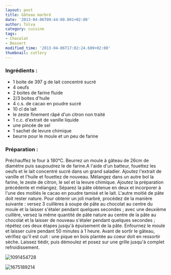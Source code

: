 ```yaml
---
layout: post
title: Gâteau marbré
date: '2013-04-06T09:44:00.001+02:00'
author: Tolva
category: cuisine
tags:
- Chocolat
- Dessert
modified_time: '2013-04-06T17:02:24.689+02:00'
thumbnail: cutlery
---
```


### Ingrédients :
- 1 boite de 397 g de lait concentré sucré
- 4 oeufs
- 2 boites de farine fluide
- 2/3 boites d'huile
- 4 c.s. de cacao en poudre sucré
- 10 cl de lait
- le zeste finement râpé d'un citron non traité
- 1 c.c. d'extrait de vanille liquide
- une pincée de sel
- 1 sachet de levure chimique
- beurre pour le moule et un peu de farine

### Préparation :
Préchauffez le four à 180°C. Beurrez un moule à gâteau de 26cm de diamètre puis saupoudrez le de farine.A l'aide d'un batteur, fouettez les oeufs et le lait concentré sucré dans un grand saladier. Ajoutez l'extrait de vanille et l'huile et fouettez de nouveau. Mélangez dans un autre bol la farine, le zeste de citron, le sel et la levure chimique. Ajoutez la préparation précédente et mélangez. Séparez la pâte obtenue en deux et incorporer à l'une des moitiés le cacao en poudre tamisé et le lait. L'autre moitié de pâte doit rester nature. Pour obtenir un joli marbré, procédez de la manière suivante : versez 3 cuillères à soupe de pâte au chocolat au centre du moule et la laisser s'étaler pendant quelques secondes ; avec une deuxième cuillère, versez la même quantité de pâte nature au centre de la pâte au chocolat et la laisser de nouveau s'étaler pendant quelques secondes ; répétez ces deux étapes jusqu'à épuisement de la pâte. Enfournez le moule et laisser cuire pendant 50 minutes à 1 heure. Avant de sortir le gâteau, vérifiez qu'il est cuit : une pique en bois plantée au coeur doit en ressortir sèche. Laissez tiédir, puis démoulez et posez sur une grille jusqu'à complet refroidissement.

![1091454728](https://lh6.googleusercontent.com/-JCJGJZyPMOw/UV_SUuE0BeI/AAAAAAAAGm4/HZ1ogQHUehQ/s640/blogger-image-1091454728.jpg)

![1675189214](https://lh4.googleusercontent.com/-mGbJKnS4vwQ/UV_SXL1sQfI/AAAAAAAAGnA/k3kuwYwC3Ms/s640/blogger-image-1675189214.jpg)
